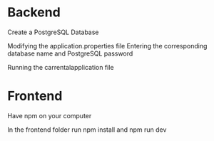 # Backend

Create a PostgreSQL Database

Modifying the application.properties file Entering the corresponding database name and PostgreSQL password

Running the carrentalapplication file


# Frontend

Have npm on your computer

In the frontend folder run npm install and npm run dev
